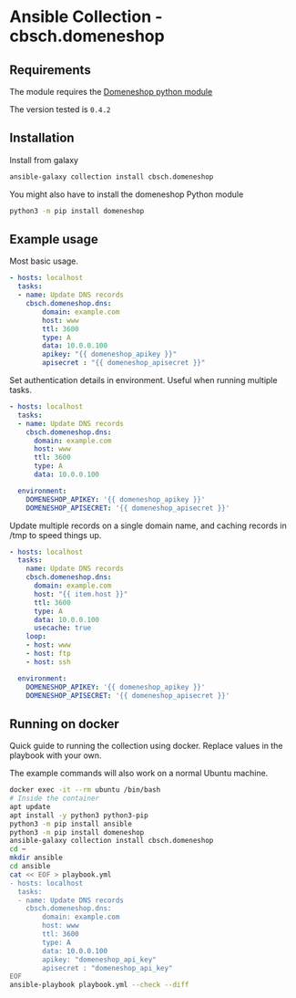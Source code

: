 # Ansible Collection - cbsch.domeneshop

## Requirements

The module requires the [Domeneshop python module](https://pypi.org/project/domeneshop/)

The version tested is `0.4.2`

## Installation

Install from galaxy
```bash
ansible-galaxy collection install cbsch.domeneshop
```

You might also have to install the domeneshop Python module
```bash
python3 -m pip install domeneshop
```

## Example usage

Most basic usage.

```yml
- hosts: localhost
  tasks:
  - name: Update DNS records
    cbsch.domeneshop.dns:
        domain: example.com
        host: www
        ttl: 3600
        type: A
        data: 10.0.0.100
        apikey: "{{ domeneshop_apikey }}"
        apisecret : "{{ domeneshop_apisecret }}"
```

Set authentication details in environment. Useful when running multiple tasks.

```yml
- hosts: localhost
  tasks:
  - name: Update DNS records
    cbsch.domeneshop.dns:
      domain: example.com
      host: www
      ttl: 3600
      type: A
      data: 10.0.0.100

  environment:
    DOMENESHOP_APIKEY: '{{ domeneshop_apikey }}'
    DOMENESHOP_APISECRET: '{{ domeneshop_apisecret }}'
```

Update multiple records on a single domain name, and caching records in /tmp to speed things up.

```yml
- hosts: localhost
  tasks:
    name: Update DNS records
    cbsch.domeneshop.dns:
      domain: example.com
      host: "{{ item.host }}"
      ttl: 3600
      type: A
      data: 10.0.0.100
      usecache: true
    loop:
    - host: www
    - host: ftp
    - host: ssh

  environment:
    DOMENESHOP_APIKEY: '{{ domeneshop_apikey }}'
    DOMENESHOP_APISECRET: '{{ domeneshop_apisecret }}'
```

## Running on docker

Quick guide to running the collection using docker. Replace values in the playbook with your own.

The example commands will also work on a normal Ubuntu machine.

```bash
docker exec -it --rm ubuntu /bin/bash
# Inside the container
apt update
apt install -y python3 python3-pip
python3 -m pip install ansible
python3 -m pip install domeneshop
ansible-galaxy collection install cbsch.domeneshop
cd ~
mkdir ansible
cd ansible
cat << EOF > playbook.yml
- hosts: localhost
  tasks:
  - name: Update DNS records
    cbsch.domeneshop.dns:
        domain: example.com
        host: www
        ttl: 3600
        type: A
        data: 10.0.0.100
        apikey: "domeneshop_api_key"
        apisecret : "domeneshop_api_key"
EOF
ansible-playbook playbook.yml --check --diff

```
